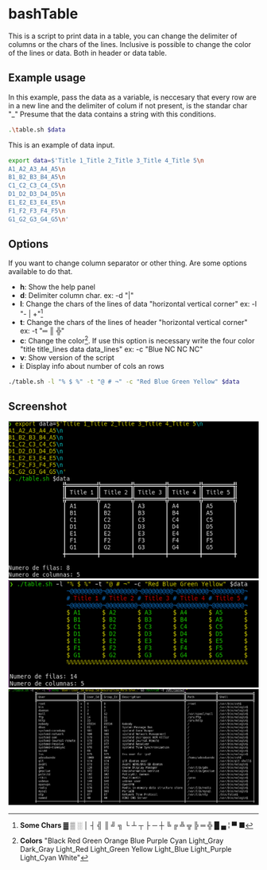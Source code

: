 # bashTable

This is a script to print data in a table, you can change the delimiter of columns or the chars of the lines.
Inclusive is possible to change the color of the lines or data. Both in header or data table.

## Example usage

In this example, pass the data as a variable, is neccesary that every row are in a new line and the delimiter of colum if not present, is the standar char "_"
Presume that the data contains a string with this conditions.
```bash
.\table.sh $data
```

This is an example of data input.
```bash
export data=$'Title 1_Title 2_Title 3_Title 4_Title 5\n
A1_A2_A3_A4_A5\n
B1_B2_B3_B4_A5\n
C1_C2_C3_C4_C5\n
D1_D2_D3_D4_D5\n
E1_E2_E3_E4_E5\n
F1_F2_F3_F4_F5\n
G1_G2_G3_G4_G5\n'
```
## Options
 If you want to change column separator or other thing. Are some options available to do that.
 - **h**:   Show the help panel
 - **d**:   Delimiter column char. ex: -d "|"
 - **l**:   Change the chars of the lines of data "horizontal vertical corner" ex: -l "- | +"[^2]
 - **t**:   Change the chars of the lines of header "horizontal vertical corner" ex: -t "═ ║ ╬"
 - **c**:   Change the color[^1]. If use this option is necessary write the four color "title title_lines data data_lines" ex: -c "Blue NC NC NC"
 - **v**:   Show version of the script
 - **i**:   Display info about number of cols an rows

```bash
./table.sh -l "% $ %" -t "@ # ¬" -c "Red Blue Green Yellow" $data
```

## Screenshot

![Screenshot1](screenshot1.png)
![Screenshot1](screenshot_000.png)
![Screenshot1](screenshot.png)

[^1]: **Colors** "Black Red Green Orange Blue Purple Cyan Light_Gray Dark_Gray Light_Red Light_Green Yellow Light_Blue Light_Purple Light_Cyan White"
[^2]: **Some Chars** ▓ ▒ ░ │ ┤ ╣ ║ ╝ ╗ └ ┴ ┬ ├ ─ ┼ ╚ ╔ ╩ ╦ ╠ ═ ╬ █ ▄ ¦ ▀ ■